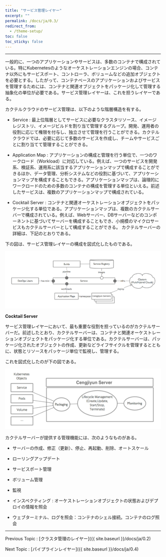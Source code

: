 ```yaml
---
title: "サービス管理レイヤー"
excerpt: ""
permalink: /docs/ja/0.3/
redirect_from:
  - /theme-setup/
toc: false
toc_sticky: false
---
```



---

一般的に、一つのアプリケーションやサービスは、多数のコンテナで構成されている。特にKubernetesのようなオーケストレーションエンジンの場合、コンテナ以外にもサービスポート、コントローラ、ボリュームなどの追加オブジェクトを必要とする。したがって、コンテナベースのアプリケーションおよびサービスを管理するためには、コンテナと関連オブジェクトをパッケージ化して管理する抽象化の単位が必要である。サービス管理レイヤーは、これを担うレイヤーである。

カクテルクラウドのサービス管理は、以下のような階層構造を有する。

* Service : 最上位階層としてサービスに必要なクラスタリソース、イメージレジストリ、イメージビルドを割り当て管理するグループ。開発、運用者の役割に応じて権限を付与し、独立させて管理を行うことができる。カクテルクラウドでは、必要に応じて多数のサービスを作成し、チームやサービスごとに割り当てて管理することができる。

* Application Map : アプリケーションの構成と管理を行う単位で、一つのワークロード（Workload）に対応している。例えば、一つのサービスを開発系、検証系、運用系に該当するアプリケーションマップで構成することができるほか、データ管理、分析システムなどの役割に基づいて、アプリケーションマップを構成することもできる。アプリケーションマップは、論理的にワークロードのための多数のコンテナの構成を管理する単位といえる。前述したサービスは、複数のアプリケーションマップで構成されている。

* Cocktail Server : コンテナと関連オーケストレーションオブジェクトをパッケージ化する単位である。アプリケーションマップは、複数のカクテルサーバーで構成されている。例えば、Webサーバー、DBサーバーなどのコンポーネントに基づいてサーバーを構成することもでき、小規模のマイクロサービスもカクテルサーバーとして構成することができる。 カクテルサーバーの詳細は、下記のとおりである。

下の図は、サービス管理レイヤーの構成を図式化したものである。

![](/assets/cocktailcloud-architecture-3.png)

**Cocktail Server**

サービス管理レイヤーにおいて、最も重要な役割を担っているのがカクテルサーバーだ。前述したとおり、カクテルサーバーは、コンテナと関連オーケストレーションオブジェクトをパッケージ化する単位である。カクテルサーバーは、パッケージ化されたオブジェクトの作成、更新などライフサイクルを管理するとともに、状態とリソースをパッケージ単位で監視し、管理する。

これを図式化したのが下の図である。

![](/assets/cocktailcloud-architecture-4.png)

カクテルサーバーが提供する管理機能には、次のようなものがある。

* サーバーの作成、修正（更新）、停止、再起動、削除、オートスケール

* ローリングアップデート

* サービスポート管理

* ボリューム管理

* 監視

* インスペクティング : オーケストレーションオブジェクトの状態およびデプロイの情報を照会

* ウェブターミナル、ログを照会：コンテナのシェル接続。コンテナのログ照会

---

Previous Topic : [クラスタ管理のレイヤー]({{ site.baseurl }}/docs/ja/0.2)

Next Topic : [パイプラインレイヤー]({{ site.baseurl }}/docs/ja/0.4)

